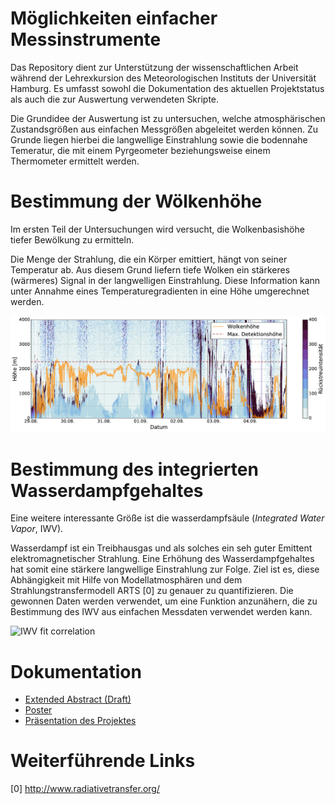 # Möglichkeiten einfacher Messinstrumente

Das Repository dient zur Unterstützung der wissenschaftlichen Arbeit während
der Lehrexkursion des Meteorologischen Instituts der Universität Hamburg.
Es umfasst sowohl die Dokumentation des aktuellen Projektstatus als auch die
zur Auswertung verwendeten Skripte.

Die Grundidee der Auswertung ist zu untersuchen, welche atmosphärischen
Zustandsgrößen aus einfachen Messgrößen abgeleitet werden können. Zu Grunde
liegen hierbei die langwellige Einstrahlung sowie die bodennahe Temeratur, die
mit einem Pyrgeometer beziehungsweise einem Thermometer ermittelt werden.

# Bestimmung der Wölkenhöhe

Im ersten Teil der Untersuchungen wird versucht, die Wolkenbasishöhe tiefer
Bewölkung zu ermitteln.

Die Menge der Strahlung, die ein Körper emittiert, hängt von seiner Temperatur
ab. Aus diesem Grund liefern tiefe Wolken ein stärkeres (wärmeres) Signal in
der langwelligen Einstrahlung. Diese Information kann unter Annahme
eines Temperaturegradienten in eine Höhe umgerechnet werden.

![Ceilometer profile time series](/doc/presentation/figures/ceilometer.png)

# Bestimmung des integrierten Wasserdampfgehaltes

Eine weitere interessante Größe ist die wasserdampfsäule (*Integrated Water
Vapor*, IWV).

Wasserdampf ist ein Treibhausgas und als solches ein seh guter Emittent
elektromagnetischer Strahlung. Eine Erhöhung des Wasserdampfgehaltes hat somit
eine stärkere langwellige Einstrahlung zur Folge. Ziel ist es, diese
Abhängigkeit mit Hilfe von Modellatmosphären und dem Strahlungstransfermodell
ARTS [0] zu genauer zu quantifizieren. Die gewonnen Daten werden verwendet, um
eine Funktion anzunähern, die zu Bestimmung des IWV aus einfachen Messdaten
verwendet werden kann.

![IWV fit correlation](/doc/figures/iwv_fit_correlation.png)

# Dokumentation
* [Extended Abstract (Draft)](doc/abstract/LEX2016_Pyrgeometer.pdf)
* [Poster](doc/poster/LEX2016_Pyrgeometer.pdf)
* [Präsentation des Projektes](doc/presentation/LEX2016_Pyrgeometer_Praesentation.pdf)

# Weiterführende Links

[0] http://www.radiativetransfer.org/
